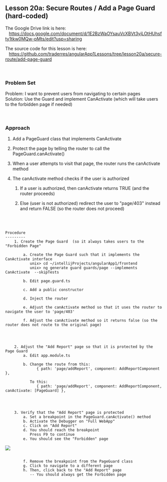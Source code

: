 Lesson 20a:  Secure Routes /  Add a Page Guard  (hard-coded)
------------------------------------------------------------
The Google Drive link is here:<br>
&nbsp;&nbsp;&nbsp;https://docs.google.com/document/d/1E2BzWaOYsauVcXBVt3yjLOtHUhsfty1tkw0MQw-pMts/edit?usp=sharing
      

The source code for this lesson is here:<br>
&nbsp;&nbsp;&nbsp;https://github.com/traderres/angularApp1Lessons/tree/lesson20a/secure-route/add-page-guard
<br>
<br>
<br>

<h3> Problem Set </h3>
Problem:  I want to prevent users from navigating to certain pages<br>
Solution:  Use the Guard and implement CanActivate  (which will take users to the forbidden page if needed)<br>

<br>
<br>
<h3>Approach</h3>

1. Add a PageGuard class that implements CanActivate

1. Protect the page by telling the router to call the PageGuard.canActivate()

1. When a user attempts to visit that page, the router runs the canActivate method

1. The canActivate method checks if the user is authorized

   1. If a user is authorized, then canActivate returns TRUE (and the router proceeds)  
        
   1. Else (user is not authorized) redirect the user to "page/403" instead 
      and return FALSE (so the router does not proceed)



<br>
<br>

```
Procedure
---------
    1. Create the Page Guard  (so it always takes users to the "Forbidden Page"

        a. Create the Page Guard such that it implements the CanActivate interface
           unix> cd ~/intellijProjects/angularApp1/frontend
           unix> ng generate guard guards/page --implements CanActivate  --skipTests

        b. Edit page.guard.ts

        c. Add a public constructor

        d. Inject the router

        e. Adjust the canActivate method so that it uses the router to navigate the user to 'page/403'

        f. Adjust the canActivate method so it returns false (so the router does not route to the original page)




    2. Adjust the "Add Report" page so that it is protected by the Page Guard
        a. Edit app.module.ts

        b. Change the route from this:
              { path: 'page/addReport',	component: AddReportComponent },
            
           To this:
              { path: 'page/addReport',	component: AddReportComponent,  canActivate: [PageGuard] },




    3. Verify that the "Add Report" page is protected
        a. Set a breakpoint in the PageGuard.canActivate() method
        b. Activate the Debugger on "Full WebApp"
        c. Click on "Add Report"
        d. You should reach the breakpoint
           Press F9 to continue
        e. You should see the "Forbidden" page
```
![](https://lh6.googleusercontent.com/S7GK_T4ZrSKZdgp4ciPVCMEP2t93e18BhR2kCEv_CSztIe_MxXKwLHlI1Mfbq33JNICb4-c8F-hyBFwMPIoT5XhTrYK3mrU5OAsdBRbqRStvlQQ_N30X1P37E82x27U1gqei1qM3)
```

        f. Remove the breakpoint from the PageGuard class
        g. Click to navigate to a different page
        h. Then, click back to the "Add Report" page
           -- You should always get the Forbidden page











```
